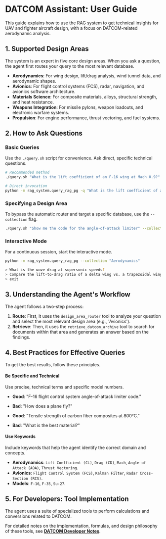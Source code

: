 # DATCOM Assistant: User Guide

This guide explains how to use the RAG system to get technical insights for UAV and fighter aircraft design, with a focus on DATCOM-related aerodynamic analysis.

## 1. Supported Design Areas

The system is an expert in five core design areas. When you ask a question, the agent first routes your query to the most relevant database.

-   **Aerodynamics**: For wing design, lift/drag analysis, wind tunnel data, and aerodynamic shapes.
-   **Avionics**: For flight control systems (FCS), radar, navigation, and avionics software architecture.
-   **Materials Science**: For composite materials, alloys, structural strength, and heat resistance.
-   **Weapons Integration**: For missile pylons, weapon loadouts, and electronic warfare systems.
-   **Propulsion**: For engine performance, thrust vectoring, and fuel systems.

## 2. How to Ask Questions

### Basic Queries

Use the `./query.sh` script for convenience. Ask direct, specific technical questions.

```bash
# Recommended method
./query.sh "What is the lift coefficient of an F-16 wing at Mach 0.9?"

# Direct invocation
python -m rag_system.query_rag_pg -q "What is the lift coefficient of an F-16 wing at Mach 0.9?"
```

### Specifying a Design Area

To bypass the automatic router and target a specific database, use the `--collection` flag.

```bash
./query.sh "Show me the code for the angle-of-attack limiter" --collection "Avionics"
```

### Interactive Mode

For a continuous session, start the interactive mode.

```bash
python -m rag_system.query_rag_pg --collection "Aerodynamics"

> What is the wave drag at supersonic speeds?
> Compare the lift-to-drag ratio of a delta wing vs. a trapezoidal wing.
> exit
```

## 3. Understanding the Agent's Workflow

The agent follows a two-step process:

1.  **Route**: First, it uses the `design_area_router` tool to analyze your question and select the most relevant design area (e.g., 'Avionics').
2.  **Retrieve**: Then, it uses the `retrieve_datcom_archive` tool to search for documents within that area and generates an answer based on the findings.

## 4. Best Practices for Effective Queries

To get the best results, follow these principles.

#### Be Specific and Technical

Use precise, technical terms and specific model numbers.

-   **Good**: "F-16 flight control system angle-of-attack limiter code."
-   **Bad**: "How does a plane fly?"

-   **Good**: "Tensile strength of carbon fiber composites at 800°C."
-   **Bad**: "What is the best material?"

#### Use Keywords

Include keywords that help the agent identify the correct domain and concepts.

-   **Aerodynamics**: `Lift Coefficient (CL)`, `Drag (CD)`, `Mach`, `Angle of Attack (AOA)`, `Thrust Vectoring`.
-   **Avionics**: `Flight Control System (FCS)`, `Kalman Filter`, `Radar Cross-Section (RCS)`.
-   **Models**: `F-16`, `F-35`, `Su-27`.

## 5. For Developers: Tool Implementation

The agent uses a suite of specialized tools to perform calculations and conversions related to DATCOM.

For detailed notes on the implementation, formulas, and design philosophy of these tools, see **[DATCOM Developer Notes](DATCOM_DEVELOPER_NOTES.md)**.
